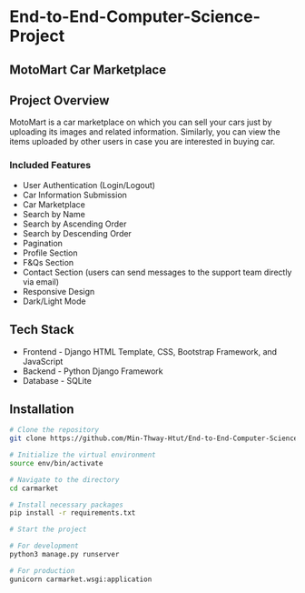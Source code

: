 # End-to-End-Computer-Science-Project

## MotoMart Car Marketplace

## Project Overview
MotoMart is a car marketplace on which you can sell your cars just by uploading its images and related information. Similarly, you can view the items uploaded by other users in case you are interested in buying car.

### Included Features
- User Authentication (Login/Logout)
- Car Information Submission
- Car Marketplace
- Search by Name
- Search by Ascending Order
- Search by Descending Order
- Pagination
- Profile Section
- F&Qs Section
- Contact Section (users can send messages to the support team directly via email)
- Responsive Design
- Dark/Light Mode

## Tech Stack

- Frontend - Django HTML Template, CSS, Bootstrap Framework, and JavaScript
- Backend - Python Django Framework
- Database - SQLite

## Installation

```bash
# Clone the repository
git clone https://github.com/Min-Thway-Htut/End-to-End-Computer-Science-Project.git

# Initialize the virtual environment
source env/bin/activate

# Navigate to the directory
cd carmarket

# Install necessary packages
pip install -r requirements.txt

# Start the project

# For development
python3 manage.py runserver

# For production
gunicorn carmarket.wsgi:application


